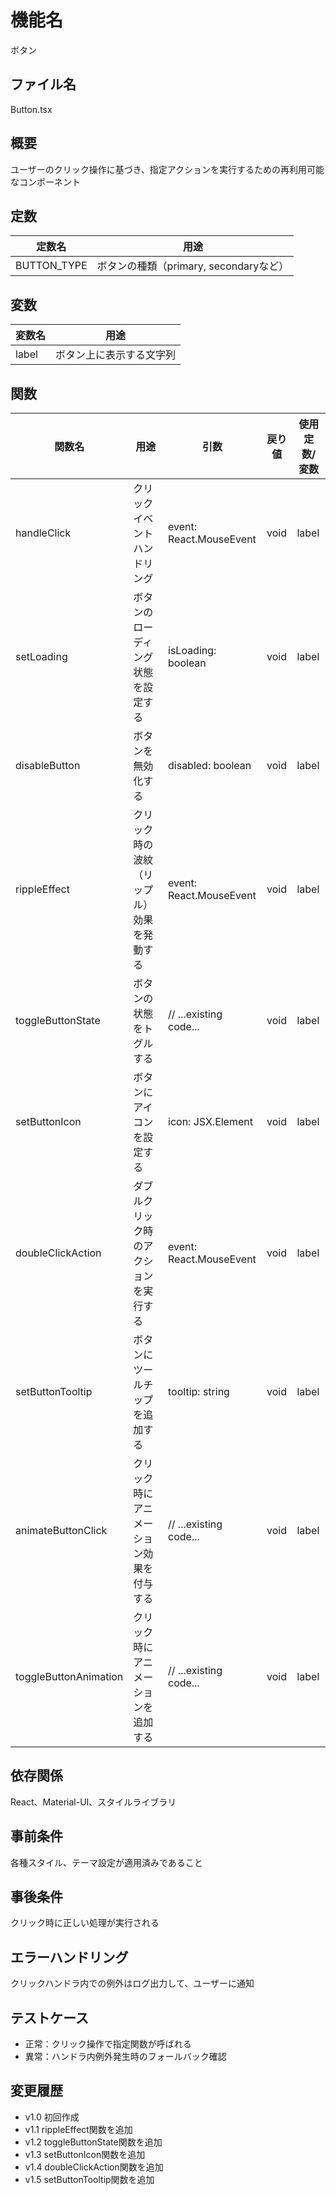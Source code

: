 # 機能名
ボタン

## ファイル名
Button.tsx

## 概要
ユーザーのクリック操作に基づき、指定アクションを実行するための再利用可能なコンポーネント

## 定数
| 定数名      | 用途                                 |
| ----------- | ------------------------------------ |
| BUTTON_TYPE | ボタンの種類（primary, secondaryなど）|

## 変数
| 変数名       | 用途                           |
| ------------ | ------------------------------ |
| label        | ボタン上に表示する文字列         |

## 関数
| 関数名                | 用途                                          | 引数                                                            | 戻り値 | 使用定数/変数 |
| --------------------- | --------------------------------------------- | --------------------------------------------------------------- | ------ | ------------- |
| handleClick           | クリックイベントハンドリング                   | event: React.MouseEvent<HTMLButtonElement>                      | void   | label         |
| setLoading            | ボタンのローディング状態を設定する              | isLoading: boolean                                              | void   | label         |
| disableButton         | ボタンを無効化する                             | disabled: boolean                                               | void   | label         |
| rippleEffect          | クリック時の波紋（リップル）効果を発動する         | event: React.MouseEvent<HTMLButtonElement>                      | void   | label         |
| toggleButtonState     | ボタンの状態をトグルする                         | // ...existing code...                                           | void   | label         |
| setButtonIcon         | ボタンにアイコンを設定する                       | icon: JSX.Element                                               | void   | label         |
| doubleClickAction     | ダブルクリック時のアクションを実行する           | event: React.MouseEvent<HTMLButtonElement>                      | void   | label         |
| setButtonTooltip      | ボタンにツールチップを追加する                   | tooltip: string                                                 | void   | label         |
| animateButtonClick    | クリック時にアニメーション効果を付与する          | // ...existing code...                                           | void   | label         |
| toggleButtonAnimation | クリック時にアニメーションを追加する             | // ...existing code...                                           | void   | label         |

## 依存関係
React、Material-UI、スタイルライブラリ

## 事前条件
各種スタイル、テーマ設定が適用済みであること

## 事後条件
クリック時に正しい処理が実行される

## エラーハンドリング
クリックハンドラ内での例外はログ出力して、ユーザーに通知

## テストケース
- 正常：クリック操作で指定関数が呼ばれる
- 異常：ハンドラ内例外発生時のフォールバック確認

## 変更履歴
- v1.0 初回作成  
- v1.1 rippleEffect関数を追加  
- v1.2 toggleButtonState関数を追加  
- v1.3 setButtonIcon関数を追加  
- v1.4 doubleClickAction関数を追加  
- v1.5 setButtonTooltip関数を追加
